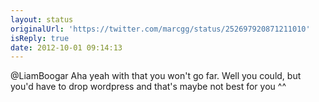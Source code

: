 ```yaml
---
layout: status
originalUrl: 'https://twitter.com/marcgg/status/252697920871211010'
isReply: true
date: 2012-10-01 09:14:13
---
```


@LiamBoogar Aha yeah with that you won't go far. Well you could, but you'd have to drop wordpress and that's maybe not best for you ^^
